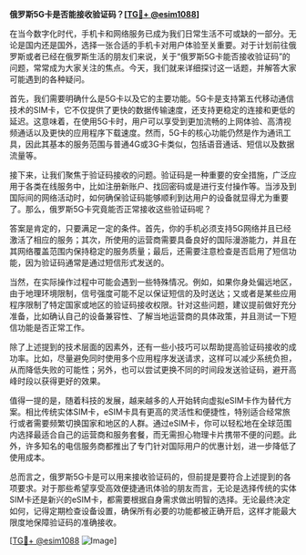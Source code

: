 **俄罗斯5G卡是否能接收验证码？[[TG💪+ @esim1088](https://t.me/s/esim1088)]**

在当今数字化时代，手机卡和网络服务已成为我们日常生活不可或缺的一部分。无论是国内还是国外，选择一张合适的手机卡对用户体验至关重要。对于计划前往俄罗斯或者已经在俄罗斯生活的朋友们来说，关于“俄罗斯5G卡能否接收验证码”的问题，常常成为大家关注的焦点。今天，我们就来详细探讨这一话题，并解答大家可能遇到的各种疑问。

首先，我们需要明确什么是5G卡以及它的主要功能。5G卡是支持第五代移动通信技术的SIM卡，它不仅提供了更快的数据传输速度，还支持更稳定的连接和更低的延迟。这意味着，在使用5G卡时，用户可以享受到更加流畅的上网体验、高清视频通话以及更快的应用程序下载速度。然而，5G卡的核心功能仍然是作为通讯工具，因此其基本的服务范围与普通4G或3G卡类似，包括语音通话、短信以及数据流量等。

接下来，让我们聚焦于验证码接收的问题。验证码是一种重要的安全措施，广泛应用于各类在线服务中，比如注册新账户、找回密码或是进行支付操作等。当涉及到国际间的网络活动时，如何确保验证码能够顺利到达用户的设备就显得尤为重要了。那么，俄罗斯5G卡究竟能否正常接收这些验证码呢？

答案是肯定的，只要满足一定的条件。首先，你的手机必须支持5G网络并且已经激活了相应的服务；其次，所使用的运营商需要具备良好的国际漫游能力，并且在其网络覆盖范围内保持稳定的服务质量；最后，还需要注意检查是否启用了短信功能，因为验证码通常是通过短信形式发送的。

当然，在实际操作过程中可能会遇到一些特殊情况。例如，如果你身处偏远地区，由于地理环境限制，信号强度可能不足以保证短信的及时送达；又或者是某些应用程序限制了特定国家或地区的验证码接收权限。针对这些问题，建议提前做好充分准备，比如确认自己的设备兼容性、了解当地运营商的具体政策，并且测试一下短信功能是否正常工作。

除了上述提到的技术层面的因素外，还有一些小技巧可以帮助提高验证码接收的成功率。比如，尽量避免同时使用多个应用程序发送请求，这样可以减少系统负担，从而降低失败的可能性；另外，也可以尝试更换不同的时间段发送验证码，避开高峰时段以获得更好的效果。

值得一提的是，随着科技的发展，越来越多的人开始转向虚拟eSIM卡作为替代方案。相比传统实体SIM卡，eSIM卡具有更高的灵活性和便捷性，特别适合经常旅行或者需要频繁切换国家和地区的人群。通过eSIM卡，你可以轻松地在全球范围内选择最适合自己的运营商和服务套餐，而无需担心物理卡片携带不便的问题。此外，许多知名的电信服务商都推出了专门针对国际用户的优惠计划，进一步降低了使用成本。

总而言之，俄罗斯5G卡是可以用来接收验证码的，但前提是要符合上述提到的各项要求。对于那些希望享受高效便捷通讯体验的朋友而言，无论是选择传统的实体SIM卡还是新兴的eSIM卡，都需要根据自身需求做出明智的选择。无论最终决定如何，记得定期检查设备设置，确保所有必要的功能都被正确开启，这样才能最大限度地保障验证码的准确接收。

[[TG💪+ @esim1088](https://t.me/s/esim1088) ![Image](https://i.postimg.cc/4NQfJmqS/Snipaste-2025-05-13-00-14-12.png)]